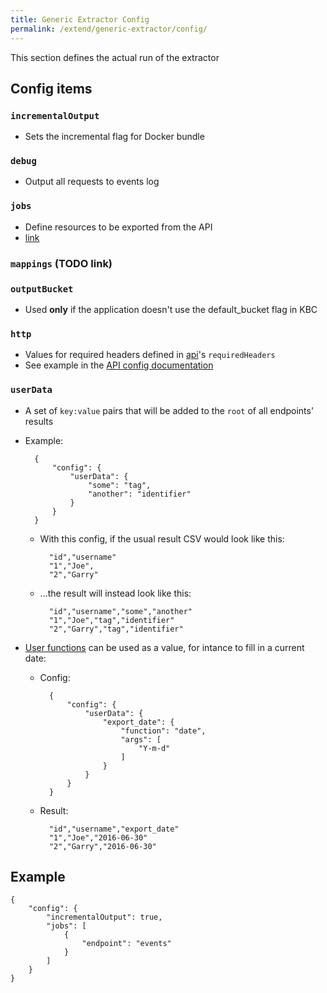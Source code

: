 ```yaml
---
title: Generic Extractor Config
permalink: /extend/generic-extractor/config/
---
```


This section defines the actual run of the extractor

## Config items

### `incrementalOutput`
- Sets the incremental flag for Docker bundle

### `debug`
- Output all requests to events log

### `jobs`
- Define resources to be exported from the API
- [link](/extend/generic-extractor/jobs/)

### `mappings` (TODO link)

### `outputBucket`
- Used **only** if the application doesn't use the default_bucket flag in KBC

### `http`
- Values for required headers defined in [api](/extend/generic-extractor/api/)'s `requiredHeaders`
- See example in the [API config documentation](/extend/generic-extractor/api/)

### `userData`
- A set of `key:value` pairs that will be added to the `root` of all endpoints' results
- Example:

        {
            "config": {
                "userData": {
                    "some": "tag",
                    "another": "identifier"
                }
            }
        }

    - With this config, if the usual result CSV would look like this:

            "id","username"
            "1","Joe",
            "2","Garry"

    - ...the result will instead look like this:

            "id","username","some","another"
            "1","Joe","tag","identifier"
            "2","Garry","tag","identifier"

- [User functions](/extend/generic-extractor/user-functions/) can be used as a value, for intance to fill in a current date:

    - Config:

            {
                "config": {
                    "userData": {
                        "export_date": {
                            "function": "date",
                            "args": [
                                "Y-m-d"
                            ]
                        }
                    }
                }
            }

    - Result:

            "id","username","export_date"
            "1","Joe","2016-06-30"
            "2","Garry","2016-06-30"

## Example

    {
        "config": {
            "incrementalOutput": true,
            "jobs": [
                {
                    "endpoint": "events"
                }
            ]
        }
    }
